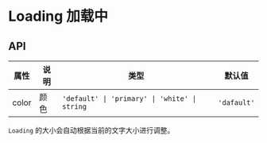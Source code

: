 # Loading 加载中

<code src="./demos/demo1.tsx"></code>

## API

| 属性  | 说明 | 类型                                          | 默认值      |
| ----- | ---- | --------------------------------------------- | ----------- |
| color | 颜色 | `'default' \| 'primary' \| 'white' \| string` | `'dafault'` |

`Loading` 的大小会自动根据当前的文字大小进行调整。
